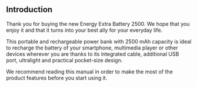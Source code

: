 ## Introduction

Thank you for buying the new Energy Extra Battery 2500. We hope that you enjoy it and that it turns into your best ally for your everyday life. 

This portable and rechargeable power bank with 2500 mAh capacity is ideal to recharge the battery of your smartphone, multimedia player or other devices wherever you are thanks to its integrated cable, additional USB port, ultralight and practical pocket-size design.

We recommend reading this manual in order to make the most of the product features before you start using it. 


